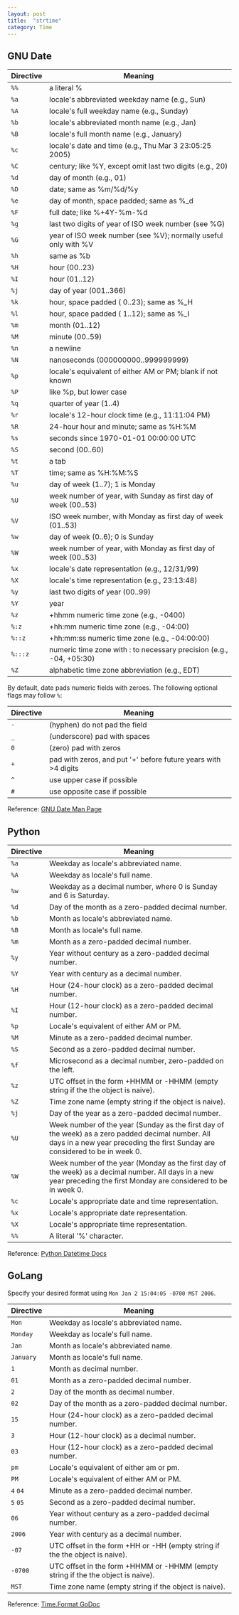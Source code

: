 ```yaml
---
layout: post
title:  "strtime"
category: Time
---
```


## GNU Date

| Directive | Meaning |
| --------- | ------- |
| `%%` | a literal % |
| `%a` | locale's abbreviated weekday name (e.g., Sun) |
| `%A` | locale's full weekday name (e.g., Sunday) |
| `%b` | locale's abbreviated month name (e.g., Jan) |
| `%B` | locale's full month name (e.g., January) |
| `%c` | locale's date and time (e.g., Thu Mar  3 23:05:25 2005) |
| `%C` | century; like %Y, except omit last two digits (e.g., 20) |
| `%d` | day of month (e.g., 01) |
| `%D` | date; same as %m/%d/%y |
| `%e` | day of month, space padded; same as %_d |
| `%F` | full date; like %+4Y-%m-%d |
| `%g` | last two digits of year of ISO week number (see %G) |
| `%G` | year of ISO week number (see %V); normally useful only with %V |
| `%h` | same as %b |
| `%H` | hour (00..23) |
| `%I` | hour (01..12) |
| `%j` | day of year (001..366) |
| `%k` | hour, space padded ( 0..23); same as %_H |
| `%l` | hour, space padded ( 1..12); same as %_I |
| `%m` | month (01..12) |
| `%M` | minute (00..59) |
| `%n` | a newline |
| `%N` | nanoseconds (000000000..999999999) |
| `%p` | locale's equivalent of either AM or PM; blank if not known |
| `%P` | like %p, but lower case |
| `%q` | quarter of year (1..4) |
| `%r` | locale's 12-hour clock time (e.g., 11:11:04 PM) |
| `%R` | 24-hour hour and minute; same as %H:%M |
| `%s` | seconds since 1970-01-01 00:00:00 UTC |
| `%S` | second (00..60) |
| `%t` | a tab |
| `%T` | time; same as %H:%M:%S |
| `%u` | day of week (1..7); 1 is Monday |
| `%U` | week number of year, with Sunday as first day of week (00..53) |
| `%V` | ISO week number, with Monday as first day of week (01..53) |
| `%w` | day of week (0..6); 0 is Sunday |
| `%W` | week number of year, with Monday as first day of week (00..53) |
| `%x` | locale's date representation (e.g., 12/31/99) |
| `%X` | locale's time representation (e.g., 23:13:48) |
| `%y` | last two digits of year (00..99) |
| `%Y` | year |
| `%z` | +hhmm numeric time zone (e.g., -0400) |
| `%:z`|  +hh:mm numeric time zone (e.g., -04:00) |
| `%::z`| +hh:mm:ss numeric time zone (e.g., -04:00:00) |
| `%:::z`|numeric time zone with : to necessary precision (e.g., -04, +05:30) |
| `%Z`|   alphabetic time zone abbreviation (e.g., EDT) |

By default, date pads numeric fields with zeroes.  The following optional flags may follow `%`:

| Directive | Meaning |
| --------- | ------- |
| `-` | (hyphen) do not pad the field |
| `_` | (underscore) pad with spaces |
| `0` | (zero) pad with zeros |
| `+` | pad with zeros, and put '+' before future years with >4 digits |
| `^` | use upper case if possible |
| `#` | use opposite case if possible |

Reference: [GNU Date Man Page](https://linux.die.net/man/1/date)

## Python

| Directive | Meaning |
| --------- | ------- |
| `%a` | Weekday as locale's abbreviated name. |
| `%A` | Weekday as locale's full name. |
| `%w` | Weekday as a decimal number, where 0 is Sunday and 6 is Saturday. |
| `%d` | Day of the month as a zero-padded decimal number. |
| `%b` | Month as locale's abbreviated name. |
| `%B` | Month as locale's full name. |
| `%m` | Month as a zero-padded decimal number. |
| `%y` | Year without century as a zero-padded decimal number. |
| `%Y` | Year with century as a decimal number. |
| `%H` | Hour (24-hour clock) as a zero-padded decimal number. |
| `%I` | Hour (12-hour clock) as a zero-padded decimal number. |
| `%p` | Locale's equivalent of either AM or PM. |
| `%M` | Minute as a zero-padded decimal number. |
| `%S` | Second as a zero-padded decimal number. |
| `%f` | Microsecond as a decimal number, zero-padded on the left. |
| `%z` | UTC offset in the form +HHMM or -HHMM (empty string if the the object is naive). |
| `%Z` | Time zone name (empty string if the object is naive). |
| `%j` | Day of the year as a zero-padded decimal number. |
| `%U` | Week number of the year (Sunday as the first day of the week) as a zero padded decimal number. All days in a new year preceding the first Sunday are considered to be in week 0. |
| `%W` | Week number of the year (Monday as the first day of the week) as a decimal number. All days in a new year preceding the first Monday are considered to be in week 0. |
| `%c` | Locale's appropriate date and time representation. |
| `%x` | Locale's appropriate date representation. |
| `%X` | Locale's appropriate time representation. |
| `%%` | A literal '%' character. |

Reference: [Python Datetime Docs](https://docs.python.org/3/library/datetime.html#strftime-and-strptime-behavior)

## GoLang

Specify your desired format using `Mon Jan 2 15:04:05 -0700 MST 2006`.

| Directive | Meaning |
| --------- | ------- |
| `Mon`     | Weekday as locale's abbreviated name. |
| `Monday`  | Weekday as locale's full name. |
| `Jan`     | Month as locale's abbreviated name. |
| `January` | Month as locale's full name. |
|  `1`      | Month as decimal number. |
| `01`      | Month as a zero-padded decimal number. |
|  `2`      | Day of the month as decimal number. |
| `02`      | Day of the month as a zero-padded decimal number. |
| `15`      | Hour (24-hour clock) as a zero-padded decimal number. |
|  `3`      | Hour (12-hour clock) as a decimal number. |
| `03`      | Hour (12-hour clock) as a zero-padded decimal number. |
| `pm`      | Locale's equivalent of either am or pm. |
| `PM`      | Locale's equivalent of either AM or PM. |
|  `4` `04` | Minute as a zero-padded decimal number. |
|  `5` `05` | Second as a zero-padded decimal number. |
| `06`      | Year without century as a zero-padded decimal number. |
| `2006`    | Year with century as a decimal number. |
| `-07`     | UTC offset in the form +HH or -HH (empty string if the the object is naive). |
| `-0700`   | UTC offset in the form +HHMM or -HHMM (empty string if the the object is naive). |
| `MST`     | Time zone name (empty string if the object is naive). |

Reference: [Time.Format GoDoc](https://godoc.org/time#Time.Format)
